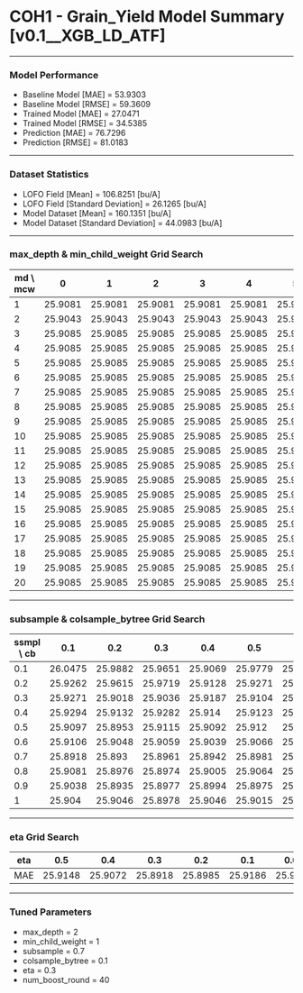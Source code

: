 # COH1 - Grain_Yield Model Summary [v0.1__XGB_LD_ATF]

***

### Model Performance

- Baseline Model [MAE] = 53.9303
- Baseline Model [RMSE] = 59.3609
- Trained Model [MAE] = 27.0471
- Trained Model [RMSE] = 34.5385
- Prediction [MAE] = 76.7296
- Prediction [RMSE] = 81.0183
***

### Dataset Statistics

- LOFO Field [Mean] = 106.8251 [bu/A]
- LOFO Field [Standard Deviation] = 26.1265 [bu/A]
- Model Dataset [Mean] = 160.1351 [bu/A]
- Model Dataset [Standard Deviation] = 44.0983 [bu/A]
***

### max_depth & min_child_weight Grid Search

|   md \ mcw |       0 |       1 |       2 |       3 |       4 |       5 |       6 |       7 |       8 |       9 |      10 |      11 |      12 |      13 |      14 |      15 |      16 |      17 |      18 |      19 |      20 |
|------------|---------|---------|---------|---------|---------|---------|---------|---------|---------|---------|---------|---------|---------|---------|---------|---------|---------|---------|---------|---------|---------|
|          1 | 25.9081 | 25.9081 | 25.9081 | 25.9081 | 25.9081 | 25.9081 | 25.9081 | 25.9081 | 25.9081 | 25.9081 | 25.9081 | 25.9081 | 25.9081 | 25.9081 | 25.9081 | 25.9081 | 25.9081 | 25.9081 | 25.9081 | 25.9081 | 25.9081 |
|          2 | 25.9043 | 25.9043 | 25.9043 | 25.9043 | 25.9043 | 25.9043 | 25.9043 | 25.9043 | 25.9043 | 25.9043 | 25.9043 | 25.9043 | 25.9043 | 25.9043 | 25.9043 | 25.9043 | 25.9043 | 25.9043 | 25.9043 | 25.9043 | 25.9043 |
|          3 | 25.9085 | 25.9085 | 25.9085 | 25.9085 | 25.9085 | 25.9085 | 25.9085 | 25.9085 | 25.9085 | 25.9085 | 25.9085 | 25.9085 | 25.9085 | 25.9085 | 25.9085 | 25.9085 | 25.9085 | 25.9085 | 25.9085 | 25.9085 | 25.9085 |
|          4 | 25.9085 | 25.9085 | 25.9085 | 25.9085 | 25.9085 | 25.9085 | 25.9085 | 25.9085 | 25.9085 | 25.9085 | 25.9085 | 25.9085 | 25.9085 | 25.9085 | 25.9085 | 25.9085 | 25.9085 | 25.9085 | 25.9085 | 25.9085 | 25.9085 |
|          5 | 25.9085 | 25.9085 | 25.9085 | 25.9085 | 25.9085 | 25.9085 | 25.9085 | 25.9085 | 25.9085 | 25.9085 | 25.9085 | 25.9085 | 25.9085 | 25.9085 | 25.9085 | 25.9085 | 25.9085 | 25.9085 | 25.9085 | 25.9085 | 25.9085 |
|          6 | 25.9085 | 25.9085 | 25.9085 | 25.9085 | 25.9085 | 25.9085 | 25.9085 | 25.9085 | 25.9085 | 25.9085 | 25.9085 | 25.9085 | 25.9085 | 25.9085 | 25.9085 | 25.9085 | 25.9085 | 25.9085 | 25.9085 | 25.9085 | 25.9085 |
|          7 | 25.9085 | 25.9085 | 25.9085 | 25.9085 | 25.9085 | 25.9085 | 25.9085 | 25.9085 | 25.9085 | 25.9085 | 25.9085 | 25.9085 | 25.9085 | 25.9085 | 25.9085 | 25.9085 | 25.9085 | 25.9085 | 25.9085 | 25.9085 | 25.9085 |
|          8 | 25.9085 | 25.9085 | 25.9085 | 25.9085 | 25.9085 | 25.9085 | 25.9085 | 25.9085 | 25.9085 | 25.9085 | 25.9085 | 25.9085 | 25.9085 | 25.9085 | 25.9085 | 25.9085 | 25.9085 | 25.9085 | 25.9085 | 25.9085 | 25.9085 |
|          9 | 25.9085 | 25.9085 | 25.9085 | 25.9085 | 25.9085 | 25.9085 | 25.9085 | 25.9085 | 25.9085 | 25.9085 | 25.9085 | 25.9085 | 25.9085 | 25.9085 | 25.9085 | 25.9085 | 25.9085 | 25.9085 | 25.9085 | 25.9085 | 25.9085 |
|         10 | 25.9085 | 25.9085 | 25.9085 | 25.9085 | 25.9085 | 25.9085 | 25.9085 | 25.9085 | 25.9085 | 25.9085 | 25.9085 | 25.9085 | 25.9085 | 25.9085 | 25.9085 | 25.9085 | 25.9085 | 25.9085 | 25.9085 | 25.9085 | 25.9085 |
|         11 | 25.9085 | 25.9085 | 25.9085 | 25.9085 | 25.9085 | 25.9085 | 25.9085 | 25.9085 | 25.9085 | 25.9085 | 25.9085 | 25.9085 | 25.9085 | 25.9085 | 25.9085 | 25.9085 | 25.9085 | 25.9085 | 25.9085 | 25.9085 | 25.9085 |
|         12 | 25.9085 | 25.9085 | 25.9085 | 25.9085 | 25.9085 | 25.9085 | 25.9085 | 25.9085 | 25.9085 | 25.9085 | 25.9085 | 25.9085 | 25.9085 | 25.9085 | 25.9085 | 25.9085 | 25.9085 | 25.9085 | 25.9085 | 25.9085 | 25.9085 |
|         13 | 25.9085 | 25.9085 | 25.9085 | 25.9085 | 25.9085 | 25.9085 | 25.9085 | 25.9085 | 25.9085 | 25.9085 | 25.9085 | 25.9085 | 25.9085 | 25.9085 | 25.9085 | 25.9085 | 25.9085 | 25.9085 | 25.9085 | 25.9085 | 25.9085 |
|         14 | 25.9085 | 25.9085 | 25.9085 | 25.9085 | 25.9085 | 25.9085 | 25.9085 | 25.9085 | 25.9085 | 25.9085 | 25.9085 | 25.9085 | 25.9085 | 25.9085 | 25.9085 | 25.9085 | 25.9085 | 25.9085 | 25.9085 | 25.9085 | 25.9085 |
|         15 | 25.9085 | 25.9085 | 25.9085 | 25.9085 | 25.9085 | 25.9085 | 25.9085 | 25.9085 | 25.9085 | 25.9085 | 25.9085 | 25.9085 | 25.9085 | 25.9085 | 25.9085 | 25.9085 | 25.9085 | 25.9085 | 25.9085 | 25.9085 | 25.9085 |
|         16 | 25.9085 | 25.9085 | 25.9085 | 25.9085 | 25.9085 | 25.9085 | 25.9085 | 25.9085 | 25.9085 | 25.9085 | 25.9085 | 25.9085 | 25.9085 | 25.9085 | 25.9085 | 25.9085 | 25.9085 | 25.9085 | 25.9085 | 25.9085 | 25.9085 |
|         17 | 25.9085 | 25.9085 | 25.9085 | 25.9085 | 25.9085 | 25.9085 | 25.9085 | 25.9085 | 25.9085 | 25.9085 | 25.9085 | 25.9085 | 25.9085 | 25.9085 | 25.9085 | 25.9085 | 25.9085 | 25.9085 | 25.9085 | 25.9085 | 25.9085 |
|         18 | 25.9085 | 25.9085 | 25.9085 | 25.9085 | 25.9085 | 25.9085 | 25.9085 | 25.9085 | 25.9085 | 25.9085 | 25.9085 | 25.9085 | 25.9085 | 25.9085 | 25.9085 | 25.9085 | 25.9085 | 25.9085 | 25.9085 | 25.9085 | 25.9085 |
|         19 | 25.9085 | 25.9085 | 25.9085 | 25.9085 | 25.9085 | 25.9085 | 25.9085 | 25.9085 | 25.9085 | 25.9085 | 25.9085 | 25.9085 | 25.9085 | 25.9085 | 25.9085 | 25.9085 | 25.9085 | 25.9085 | 25.9085 | 25.9085 | 25.9085 |
|         20 | 25.9085 | 25.9085 | 25.9085 | 25.9085 | 25.9085 | 25.9085 | 25.9085 | 25.9085 | 25.9085 | 25.9085 | 25.9085 | 25.9085 | 25.9085 | 25.9085 | 25.9085 | 25.9085 | 25.9085 | 25.9085 | 25.9085 | 25.9085 | 25.9085 |

***

### subsample & colsample_bytree Grid Search

|   ssmpl \ cb |     0.1 |     0.2 |     0.3 |     0.4 |     0.5 |     0.6 |     0.7 |     0.8 |     0.9 |     1.0 |
|--------------|---------|---------|---------|---------|---------|---------|---------|---------|---------|---------|
|          0.1 | 26.0475 | 25.9882 | 25.9651 | 25.9069 | 25.9779 | 25.9256 | 25.9439 | 25.9337 | 25.9777 | 25.9303 |
|          0.2 | 25.9262 | 25.9615 | 25.9719 | 25.9128 | 25.9271 | 25.924  | 25.9196 | 25.932  | 25.907  | 25.9069 |
|          0.3 | 25.9271 | 25.9018 | 25.9036 | 25.9187 | 25.9104 | 25.9199 | 25.9058 | 25.9034 | 25.9091 | 25.9111 |
|          0.4 | 25.9294 | 25.9132 | 25.9282 | 25.914  | 25.9123 | 25.9093 | 25.9072 | 25.9123 | 25.9041 | 25.9042 |
|          0.5 | 25.9097 | 25.8953 | 25.9115 | 25.9092 | 25.912  | 25.9072 | 25.9018 | 25.9085 | 25.9003 | 25.9075 |
|          0.6 | 25.9106 | 25.9048 | 25.9059 | 25.9039 | 25.9066 | 25.893  | 25.9023 | 25.9023 | 25.9036 | 25.902  |
|          0.7 | 25.8918 | 25.893  | 25.8961 | 25.8942 | 25.8981 | 25.8961 | 25.8963 | 25.901  | 25.8967 | 25.8974 |
|          0.8 | 25.9081 | 25.8976 | 25.8974 | 25.9005 | 25.9064 | 25.8954 | 25.8966 | 25.8949 | 25.8979 | 25.8938 |
|          0.9 | 25.9038 | 25.8935 | 25.8977 | 25.8994 | 25.8975 | 25.8984 | 25.9002 | 25.8986 | 25.8985 | 25.9002 |
|          1   | 25.904  | 25.9046 | 25.8978 | 25.9046 | 25.9015 | 25.9053 | 25.9002 | 25.903  | 25.9032 | 25.9043 |

***

### eta Grid Search

| eta   |     0.5 |     0.4 |     0.3 |     0.2 |     0.1 |    0.01 |   0.001 |
|-------|---------|---------|---------|---------|---------|---------|---------|
| MAE   | 25.9148 | 25.9072 | 25.8918 | 25.8985 | 25.9186 | 25.9169 |  61.738 |

***

### Tuned Parameters

- max_depth = 2
- min_child_weight = 1
- subsample = 0.7
- colsample_bytree = 0.1
- eta = 0.3
- num_boost_round = 40
